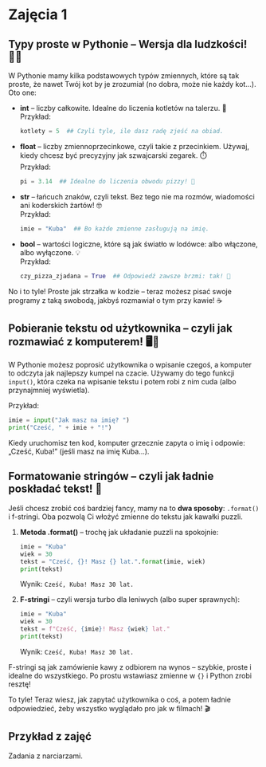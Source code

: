 # Zajęcia 1
## Typy proste w Pythonie – Wersja dla ludzkości! 🧙‍♂️

W Pythonie mamy kilka podstawowych typów zmiennych, które są tak proste, że nawet Twój kot by je zrozumiał (no dobra, może nie każdy kot...). Oto one:

- **int** – liczby całkowite. Idealne do liczenia kotletów na talerzu. 🍖  
  Przykład:  
  ```python
  kotlety = 5  ## Czyli tyle, ile dasz radę zjeść na obiad.
  ```

- **float** – liczby zmiennoprzecinkowe, czyli takie z przecinkiem. Używaj, kiedy chcesz być precyzyjny jak szwajcarski zegarek. ⏱️  
  Przykład:  
  ```python
  pi = 3.14  ## Idealne do liczenia obwodu pizzy! 🍕
  ```

- **str** – łańcuch znaków, czyli tekst. Bez tego nie ma rozmów, wiadomości ani koderskich żartów! 🤓  
  Przykład:  
  ```python
  imie = "Kuba"  ## Bo każde zmienne zasługują na imię.
  ```

- **bool** – wartości logiczne, które są jak światło w lodówce: albo włączone, albo wyłączone. 💡  
  Przykład:  
  ```python
  czy_pizza_zjadana = True  ## Odpowiedź zawsze brzmi: tak! 🍕
  ```

No i to tyle! Proste jak strzałka w kodzie – teraz możesz pisać swoje programy z taką swobodą, jakbyś rozmawiał o tym przy kawie! ☕

## Pobieranie tekstu od użytkownika – czyli jak rozmawiać z komputerem! 🖥️💬

W Pythonie możesz poprosić użytkownika o wpisanie czegoś, a komputer to odczyta jak najlepszy kumpel na czacie. Używamy do tego funkcji `input()`, która czeka na wpisanie tekstu i potem robi z nim cuda (albo przynajmniej wyświetla).

Przykład:
```python
imie = input("Jak masz na imię? ")
print("Cześć, " + imie + "!")
```

Kiedy uruchomisz ten kod, komputer grzecznie zapyta o imię i odpowie: „Cześć, Kuba!” (jeśli masz na imię Kuba...).

## Formatowanie stringów – czyli jak ładnie poskładać tekst! 🎨

Jeśli chcesz zrobić coś bardziej fancy, mamy na to **dwa sposoby**: `.format()` i f-stringi. Oba pozwolą Ci włożyć zmienne do tekstu jak kawałki puzzli.

1. **Metoda .format()** – trochę jak układanie puzzli na spokojnie:
   
   ```python
   imie = "Kuba"
   wiek = 30
   tekst = "Cześć, {}! Masz {} lat.".format(imie, wiek)
   print(tekst)
   ```
   Wynik: `Cześć, Kuba! Masz 30 lat.`

2. **F-stringi** – czyli wersja turbo dla leniwych (albo super sprawnych):
   
   ```python
   imie = "Kuba"
   wiek = 30
   tekst = f"Cześć, {imie}! Masz {wiek} lat."
   print(tekst)
   ```
   Wynik: `Cześć, Kuba! Masz 30 lat.`

F-stringi są jak zamówienie kawy z odbiorem na wynos – szybkie, proste i idealne do wszystkiego. Po prostu wstawiasz zmienne w `{}` i Python zrobi resztę!

To tyle! Teraz wiesz, jak zapytać użytkownika o coś, a potem ładnie odpowiedzieć, żeby wszystko wyglądało pro jak w filmach! 🎬

## Przykład z zajęć

Zadania z narciarzami.

<script src="https://gist.github.com/kubzal/fcb03a1addd69fbdb41d0f6d5c0d3ee7.js"></script>
